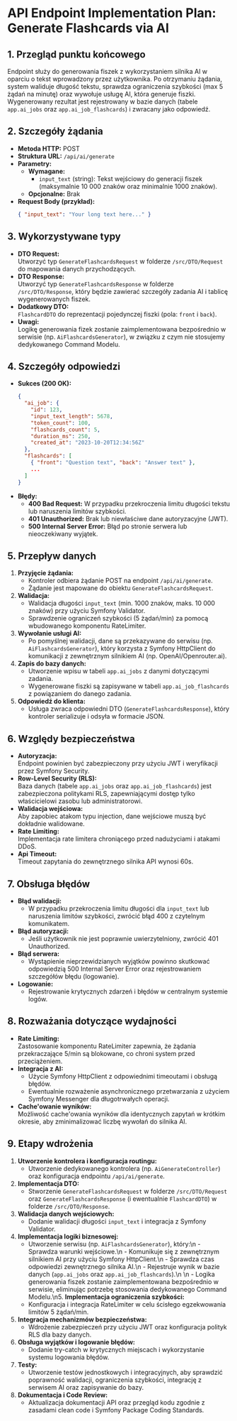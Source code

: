 # API Endpoint Implementation Plan: Generate Flashcards via AI

## 1. Przegląd punktu końcowego
Endpoint służy do generowania fiszek z wykorzystaniem silnika AI w oparciu o tekst wprowadzony przez użytkownika. Po otrzymaniu żądania, system waliduje długość tekstu, sprawdza ograniczenia szybkości (max 5 żądań na minutę) oraz wywołuje usługę AI, która generuje fiszki. Wygenerowany rezultat jest rejestrowany w bazie danych (tabele `app.ai_jobs` oraz `app.ai_job_flashcards`) i zwracany jako odpowiedź.

## 2. Szczegóły żądania
- **Metoda HTTP:** POST  
- **Struktura URL:** `/api/ai/generate`  
- **Parametry:**
  - **Wymagane:**
    - `input_text` (string): Tekst wejściowy do generacji fiszek (maksymalnie 10 000 znaków oraz minimalnie 1000 znaków).
  - **Opcjonalne:** Brak  
- **Request Body (przykład):**
  ```json
  { "input_text": "Your long text here..." }
  ```

## 3. Wykorzystywane typy
- **DTO Request:**  
  Utworzyć typ `GenerateFlashcardsRequest` w folderze `/src/DTO/Request` do mapowania danych przychodzących.
- **DTO Response:**  
  Utworzyć typ `GenerateFlashcardsResponse` w folderze `/src/DTO/Response`, który będzie zawierać szczegóły zadania AI i tablicę wygenerowanych fiszek.
- **Dodatkowy DTO:**  
  `FlashcardDTO` do reprezentacji pojedynczej fiszki (pola: `front` i `back`).
- **Uwagi:**  
  Logikę generowania fizek zostanie zaimplementowana bezpośrednio w serwisie (np. `AiFlashcardsGenerator`), w związku z czym nie stosujemy dedykowanego Command Modelu.

## 4. Szczegóły odpowiedzi
- **Sukces (200 OK):**
  ```json
  {
    "ai_job": {
      "id": 123,
      "input_text_length": 5678,
      "token_count": 100,
      "flashcards_count": 5,
      "duration_ms": 250,
      "created_at": "2023-10-20T12:34:56Z"
    },
    "flashcards": [
      { "front": "Question text", "back": "Answer text" },
      ...
    ]
  }
  ```
- **Błędy:**
  - **400 Bad Request:** W przypadku przekroczenia limitu długości tekstu lub naruszenia limitów szybkości.
  - **401 Unauthorized:** Brak lub niewłaściwe dane autoryzacyjne (JWT).
  - **500 Internal Server Error:** Błąd po stronie serwera lub nieoczekiwany wyjątek.

## 5. Przepływ danych
1. **Przyjęcie żądania:**  
   - Kontroler odbiera żądanie POST na endpoint `/api/ai/generate`.
   - Żądanie jest mapowane do obiektu `GenerateFlashcardsRequest`.
2. **Walidacja:**  
   - Walidacja długości `input_text` (min. 1000 znaków, maks. 10 000 znaków) przy użyciu Symfony Validator.
   - Sprawdzenie ograniczeń szybkości (5 żądań/min) za pomocą wbudowanego komponentu RateLimiter.
3. **Wywołanie usługi AI:**  
   - Po pomyślnej walidacji, dane są przekazywane do serwisu (np. `AiFlashcardsGenerator`), który korzysta z Symfony HttpClient do komunikacji z zewnętrznym silnikiem AI (np. OpenAI/Openrouter.ai).
4. **Zapis do bazy danych:**  
   - Utworzenie wpisu w tabeli `app.ai_jobs` z danymi dotyczącymi zadania.
   - Wygenerowane fiszki są zapisywane w tabeli `app.ai_job_flashcards` z powiązaniem do danego zadania.
5. **Odpowiedź do klienta:**  
   - Usługa zwraca odpowiedni DTO (`GenerateFlashcardsResponse`), który kontroler serializuje i odsyła w formacie JSON.

## 6. Względy bezpieczeństwa
- **Autoryzacja:**  
  Endpoint powinien być zabezpieczony przy użyciu JWT i weryfikacji przez Symfony Security.  
- **Row-Level Security (RLS):**  
  Baza danych (tabele `app.ai_jobs` oraz `app.ai_job_flashcards`) jest zabezpieczona politykami RLS, zapewniającymi dostęp tylko właścicielowi zasobu lub administratorowi.
- **Walidacja wejściowa:**  
  Aby zapobiec atakom typu injection, dane wejściowe muszą być dokładnie walidowane.
- **Rate Limiting:**  
  Implementacja rate limitera chroniącego przed nadużyciami i atakami DDoS.
- **Api Timeout:**  
  Timeout zapytania do zewnętrznego silnika API wynosi 60s.

## 7. Obsługa błędów
- **Błąd walidacji:**  
  - W przypadku przekroczenia limitu długości dla `input_text` lub naruszenia limitów szybkości, zwrócić błąd 400 z czytelnym komunikatem.
- **Błąd autoryzacji:**  
  - Jeśli użytkownik nie jest poprawnie uwierzytelniony, zwrócić 401 Unauthorized.
- **Błąd serwera:**  
  - Wystąpienie nieprzewidzianych wyjątków powinno skutkować odpowiedzią 500 Internal Server Error oraz rejestrowaniem szczegółów błędu (logowanie).
- **Logowanie:**  
  - Rejestrowanie krytycznych zdarzeń i błędów w centralnym systemie logów.

## 8. Rozważania dotyczące wydajności
- **Rate Limiting:**  
  Zastosowanie komponentu RateLimiter zapewnia, że żądania przekraczające 5/min są blokowane, co chroni system przed przeciążeniem.
- **Integracja z AI:**  
  - Użycie Symfony HttpClient z odpowiednimi timeoutami i obsługą błędów.
  - Ewentualnie rozważenie asynchronicznego przetwarzania z użyciem Symfony Messenger dla długotrwałych operacji.
- **Cache'owanie wyników:**  
  Możliwość cache'owania wyników dla identycznych zapytań w krótkim okresie, aby zminimalizować liczbę wywołań do silnika AI.

## 9. Etapy wdrożenia
1. **Utworzenie kontrolera i konfiguracja routingu:**  
   - Utworzenie dedykowanego kontrolera (np. `AiGenerateController`) oraz konfiguracja endpointu `/api/ai/generate`.
2. **Implementacja DTO:**  
   - Stworzenie `GenerateFlashcardsRequest` w folderze `/src/DTO/Request` oraz `GenerateFlashcardsResponse` (i ewentualnie `FlashcardDTO`) w folderze `/src/DTO/Response`.
3. **Walidacja danych wejściowych:**  
   - Dodanie walidacji długości `input_text` i integracja z Symfony Validator.
4. **Implementacja logiki biznesowej:**  
   - Utworzenie serwisu (np. `AiFlashcardsGenerator`), który:\n     - Sprawdza warunki wejściowe.\n     - Komunikuje się z zewnętrznym silnikiem AI przy użyciu Symfony HttpClient.\n     - Sprawdza czas odpowiedzi zewnętrznego silnika AI.\n     - Rejestruje wynik w bazie danych (`app.ai_jobs` oraz `app.ai_job_flashcards`).\n     \n   - Logika generowania fiszek zostanie zaimplementowana bezpośrednio w serwisie, eliminując potrzebę stosowania dedykowanego Command Modelu.\n5. **Implementacja ograniczenia szybkości:**  
   - Konfiguracja i integracja RateLimiter w celu ścisłego egzekwowania limitów 5 żądań/min.
6. **Integracja mechanizmów bezpieczeństwa:**  
   - Wdrożenie zabezpieczeń przy użyciu JWT oraz konfiguracja polityk RLS dla bazy danych.
7. **Obsługa wyjątków i logowanie błędów:**  
   - Dodanie try-catch w krytycznych miejscach i wykorzystanie systemu logowania błędów.
8. **Testy:**  
   - Utworzenie testów jednostkowych i integracyjnych, aby sprawdzić poprawność walidacji, ograniczenia szybkości, integrację z serwisem AI oraz zapisywanie do bazy.
9. **Dokumentacja i Code Review:**  
   - Aktualizacja dokumentacji API oraz przegląd kodu zgodnie z zasadami clean code i Symfony Package Coding Standards.
